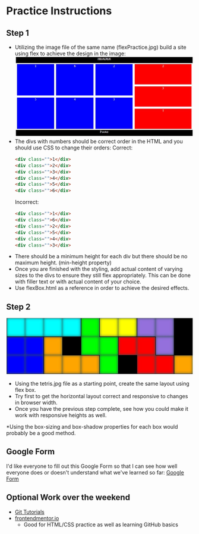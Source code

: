 # Practice Instructions

## Step 1

- Utilizing the image file of the same name (flexPractice.jpg) build a site using flex to achieve the design in the image:
  ![flexPractice.JPG](flexPractice.JPG)
- The divs with numbers should be correct order in the HTML and you should use CSS to change their orders:
  Correct:
  ```html
  <div class="">1</div>
  <div class="">2</div>
  <div class="">3</div>
  <div class="">4</div>
  <div class="">5</div>
  <div class="">6</div>
  ```
  Incorrect:
  ```html
  <div class="">1</div>
  <div class="">6</div>
  <div class="">2</div>
  <div class="">5</div>
  <div class="">4</div>
  <div class="">3</div>
  ```
- There should be a minimum height for each div but there should be no maximum height. (min-height property)
- Once you are finished with the styling, add actual content of varying sizes to the divs to ensure they still flex appropriately. This can be done with filler text or with actual content of your choice.
- Use flexBox.html as a reference in order to achieve the desired effects.

## Step 2

 ![tetris.JPG](tetris.jpg)

- Using the tetris.jpg file as a starting point, create the same layout using flex box.
- Try first to get the horizontal layout correct and responsive to changes in browser width.
- Once you have the previous step complete, see how you could make it work with responsive heights as well.

*Using the box-sizing and box-shadow properties for each box would probably be a good method.

## Google Form

I'd like everyone to fill out this Google Form so that I can see how well everyone does or doesn't understand what we've learned so far: [Google Form](https://forms.gle/gj7qpVrWkgTAL7Ha6)

## Optional Work over the weekend

- [Git Tutorials](https://www.atlassian.com/git/tutorials/setting-up-a-repository)
- [frontendmentor.io](frontendmentor.io)
  - Good for HTML/CSS practice as well as learning GitHub basics
